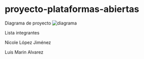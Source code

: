 # proyecto-plataformas-abiertas

Diagrama de proyecto
![diagrama](https://github.com/NiLJ22/proyecto-plataformas-abiertas/assets/169956374/410496ad-81a0-4a33-a1ce-eb87dfcfdfc9)

Lista integrantes

Nicole López Jiménez

Luis Marin Alvarez

